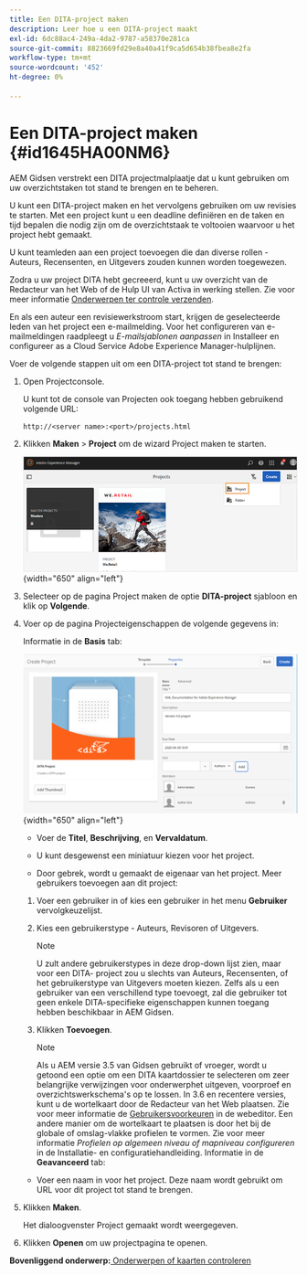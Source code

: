 ```yaml
---
title: Een DITA-project maken
description: Leer hoe u een DITA-project maakt
exl-id: 6dc88ac4-249a-4da2-9787-a58370e281ca
source-git-commit: 8823669fd29e8a40a41f9ca5d654b38fbea8e2fa
workflow-type: tm+mt
source-wordcount: '452'
ht-degree: 0%

---
```


# Een DITA-project maken {#id1645HA00NM6}

AEM Gidsen verstrekt een DITA projectmalplaatje dat u kunt gebruiken om uw overzichtstaken tot stand te brengen en te beheren.

U kunt een DITA-project maken en het vervolgens gebruiken om uw revisies te starten. Met een project kunt u een deadline definiëren en de taken en tijd bepalen die nodig zijn om de overzichtstaak te voltooien waarvoor u het project hebt gemaakt.

U kunt teamleden aan een project toevoegen die dan diverse rollen - Auteurs, Recensenten, en Uitgevers zouden kunnen worden toegewezen.

Zodra u uw project DITA hebt gecreeerd, kunt u uw overzicht van de Redacteur van het Web of de Hulp UI van Activa in werking stellen. Zie voor meer informatie [Onderwerpen ter controle verzenden](review-send-topics-for-review.md#).

En als een auteur een revisiewerkstroom start, krijgen de geselecteerde leden van het project een e-mailmelding. Voor het configureren van e-mailmeldingen raadpleegt u *E-mailsjablonen aanpassen* in Installeer en configureer as a Cloud Service Adobe Experience Manager-hulplijnen.

Voer de volgende stappen uit om een DITA-project tot stand te brengen:

1. Open Projectconsole.

   U kunt tot de console van Projecten ook toegang hebben gebruikend volgende URL:

   ```http
   http://<server name>:<port>/projects.html
   ```

1. Klikken **Maken** \> **Project** om de wizard Project maken te starten.

   ![](images/project-console-63.png){width="650" align="left"}

1. Selecteer op de pagina Project maken de optie **DITA-project** sjabloon en klik op **Volgende**.

1. Voer op de pagina Projecteigenschappen de volgende gegevens in:

   Informatie in de **Basis** tab:

   ![](images/create-project.png){width="650" align="left"}

   - Voer de **Titel**, **Beschrijving**, en **Vervaldatum**.

   - U kunt desgewenst een miniatuur kiezen voor het project.

   - Door gebrek, wordt u gemaakt de eigenaar van het project. Meer gebruikers toevoegen aan dit project:
   1. Voer een gebruiker in of kies een gebruiker in het menu **Gebruiker** vervolgkeuzelijst.

   1. Kies een gebruikerstype - Auteurs, Revisoren of Uitgevers.

      >[!NOTE]
      >
      >U zult andere gebruikerstypes in deze drop-down lijst zien, maar voor een DITA- project zou u slechts van Auteurs, Recensenten, of het gebruikerstype van Uitgevers moeten kiezen. Zelfs als u een gebruiker van een verschillend type toevoegt, zal die gebruiker tot geen enkele DITA-specifieke eigenschappen kunnen toegang hebben beschikbaar in AEM Gidsen.

   1. Klikken **Toevoegen**.

      >[!NOTE]
      >
      >Als u AEM versie 3.5 van Gidsen gebruikt of vroeger, wordt u getoond een optie om een DITA kaartdossier te selecteren om zeer belangrijke verwijzingen voor onderwerphet uitgeven, voorproef en overzichtswerkschema&#39;s op te lossen. In 3.6 en recentere versies, kunt u de wortelkaart door de Redacteur van het Web plaatsen. Zie voor meer informatie de [Gebruikersvoorkeuren](web-editor-features.md#id2087G0P40SB) in de webeditor. Een andere manier om de wortelkaart te plaatsen is door het bij de globale of omslag-vlakke profielen te vormen. Zie voor meer informatie *Profielen op algemeen niveau of mapniveau configureren* in de Installatie- en configuratiehandleiding.
   Informatie in de **Geavanceerd** tab:

   - Voer een naam in voor het project. Deze naam wordt gebruikt om URL voor dit project tot stand te brengen.



1. Klikken **Maken**.

   Het dialoogvenster Project gemaakt wordt weergegeven.

1. Klikken **Openen** om uw projectpagina te openen.


**Bovenliggend onderwerp:**[ Onderwerpen of kaarten controleren](review.md)

